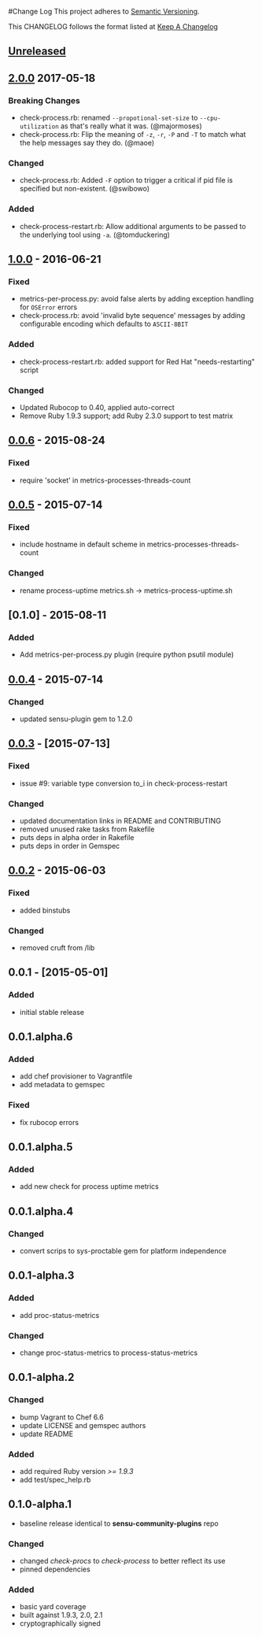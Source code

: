 #Change Log
This project adheres to [Semantic Versioning](http://semver.org/).

This CHANGELOG follows the format listed at [Keep A Changelog](http://keepachangelog.com/)

## [Unreleased]
## [2.0.0] 2017-05-18
### Breaking Changes
- check-process.rb: renamed `--propotional-set-size` to `--cpu-utilization` as that's really what it was. (@majormoses)
- check-process.rb: Flip the meaning of `-z`, `-r`, `-P` and `-T` to match what the help messages say they do. (@maoe)

### Changed
- check-process.rb: Added `-F` option to trigger a critical if pid file is specified but non-existent. (@swibowo)

### Added
- check-process-restart.rb: Allow additional arguments to be passed to the underlying tool using `-a`. (@tomduckering)

## [1.0.0] - 2016-06-21
### Fixed
- metrics-per-process.py: avoid false alerts by adding exception handling for `OSError` errors
- check-process.rb: avoid 'invalid byte sequence' messages by adding configurable encoding which defaults to `ASCII-8BIT`

### Added
- check-process-restart.rb: added support for Red Hat "needs-restarting" script

### Changed
- Updated Rubocop to 0.40, applied auto-correct
- Remove Ruby 1.9.3 support; add Ruby 2.3.0 support to test matrix


## [0.0.6] - 2015-08-24
### Fixed
- require 'socket' in metrics-processes-threads-count

## [0.0.5] - 2015-07-14
### Fixed
- include hostname in default scheme in metrics-processes-threads-count

### Changed
- rename process-uptime metrics.sh -> metrics-process-uptime.sh

## [0.1.0] - 2015-08-11
### Added
- Add metrics-per-process.py plugin (require python psutil module)

## [0.0.4] - 2015-07-14
### Changed
- updated sensu-plugin gem to 1.2.0

## [0.0.3] - [2015-07-13]
### Fixed
- issue #9: variable type conversion to_i in check-process-restart

### Changed
- updated documentation links in README and CONTRIBUTING
- removed unused rake tasks from Rakefile
- puts deps in alpha order in Rakefile
- puts deps in order in Gemspec

## [0.0.2] - 2015-06-03
### Fixed
- added binstubs

### Changed
- removed cruft from /lib

## 0.0.1 - [2015-05-01]
### Added
- initial stable release

## 0.0.1.alpha.6
### Added
- add chef provisioner to Vagrantfile
- add metadata to gemspec

### Fixed
- fix rubocop errors

## 0.0.1.alpha.5
### Added
- add new check for process uptime metrics

## 0.0.1.alpha.4
### Changed
- convert scrips to sys-proctable gem for platform independence

## 0.0.1-alpha.3
### Added
- add proc-status-metrics

### Changed
- change proc-status-metrics to process-status-metrics

## 0.0.1-alpha.2
### Changed
- bump Vagrant to Chef 6.6
- update LICENSE and gemspec authors
- update README

### Added
- add required Ruby version *>= 1.9.3*
- add test/spec_help.rb

## 0.1.0-alpha.1
- baseline release identical to **sensu-community-plugins** repo

### Changed
- changed *check-procs* to *check-process* to better reflect its use
- pinned dependencies

### Added
- basic yard coverage
- built against 1.9.3, 2.0, 2.1
- cryptographically signed

[unreleased]: https://github.com/sensu-plugins/sensu-plugins-process-checks/compare/2.0.0...HEAD
[2.0.0]: https://github.com/sensu-plugins/sensu-plugins-process-checks/compare/1.0.0...2.0.0
[1.0.0]: https://github.com/sensu-plugins/sensu-plugins-process-checks/compare/0.0.6...1.0.0
[0.0.6]: https://github.com/sensu-plugins/sensu-plugins-process-checks/compare/0.0.5...0.0.6
[0.0.5]: https://github.com/sensu-plugins/sensu-plugins-process-checks/compare/0.0.4...0.0.5
[0.0.4]: https://github.com/sensu-plugins/sensu-plugins-process-checks/compare/0.0.3...0.0.4
[0.0.3]: https://github.com/sensu-plugins/sensu-plugins-process-checks/compare/0.0.2...0.0.3
[0.0.2]: https://github.com/sensu-plugins/sensu-plugins-process-checks/compare/0.0.1...0.0.2
